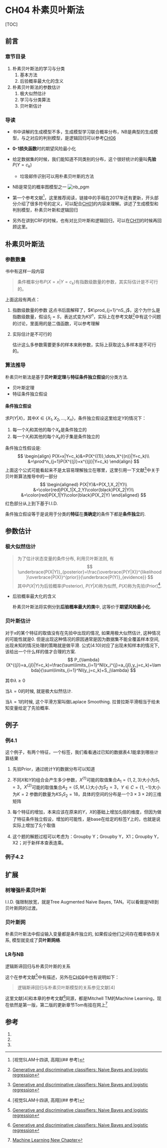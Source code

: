 # CH04 朴素贝叶斯法

[TOC]

## 前言

### 章节目录

1. 朴素贝叶斯法的学习与分类
   1. 基本方法
   1. 后验概率最大化的含义
1. 朴素贝叶斯法的参数估计
   1. 极大似然估计
   1. 学习与分类算法
   1. 贝叶斯估计

### 导读

- 书中讲解的生成模型不多，生成模型学习联合概率分布，NB是典型的生成模型，与之对应的判别模型，是逻辑回归可以参考[CH06](../CH06/README.md)

- **0-1损失函数**时的期望风险最小化

- 给定数据集的时候，我们能知道不同类别的分布，这个很好统计的量叫**先验**$P(Y=c_k)$

  - 垃圾邮件识别可以用朴素贝叶斯的方法

- NB是常见的概率图模型之一
  ![nb_pgm](../CH04/assets/nb_pgm.png)

- 第一个参考文献[^1]，这里推荐阅读，链接中的手稿在2017年还有更新，开头部分介绍了很多符号的定义，可以配合[CH01](../CH01/README.md)的内容来理解。讲述了生成模型和判别模型，朴素贝叶斯和逻辑回归

- 另外在讲到CRF的时候，也有对比贝叶斯和逻辑回归，可以在[CH11](../CH11/README.md)的时候再回顾这里。



## 朴素贝叶斯法

### 参数数量

书中有这样一段内容

> 条件概率分布$P(X=x|Y=c_k)$有指数级数量的参数，其实际估计是不可行的。

上面这段有两点：

1. 指数级数量的参数
   这点书后面解释了，$K\prod_{j=1}^nS_j$，这个为什么是指数级数量，假设$S_j=S$，表达式变为$KS^n$，实际上在参考文献[^2]中有这个问题的讨论，里面用的是二值函数，可以参考理解

1. 实际估计是不可行的

   估计这么多参数需要更多的样本来刷参数，实际上获取这么多样本是不可行的。

### 算法推导

朴素贝叶斯法是基于**贝叶斯定理**与**特征条件独立假设**的分类方法.

- 贝叶斯定理
- 特征条件独立假设

#### 条件独立假设

求$P(Y|X)$，其中$X\in\{X_1,X_2,\dots,X_n\}$，条件独立假设这里给定$Y$的情况下：

1. 每一个$X_i$和其他的每个$X_k$是条件独立的
1. 每一个$X_i$和其他的每个$X_k$的子集是条件独立的

条件独立性假设是:
$$
\begin{align}
P(X=x|Y=c_k)&=P(X^{(1)},\dots,X^{(n)}|Y=c_k)\\
&=\prod^n_{j=1}P(X^{(j)}=x^{(j)}|Y=c_k)
\end{align}
$$
上面这个公式可能看起来不是太容易理解独立在哪里，这里引用一下文献[^2]中关于贝叶斯算法推导中的一部分
$$
\begin{aligned}
P(X|Y)&=P(X_1,X_2|Y)\\
&=\color{red}P(X_1|X_2,Y)\color{black}P(X_2|Y)\\
&=\color{red}P(X_1|Y)\color{black}P(X_2|Y)
\end{aligned}
$$
红色部分从上到下基于I.I.D.

条件独立假设等于是说用于分类的**特征**在**类确定**的条件下都是**条件独立**的.



## 参数估计

### 极大似然估计

> 为了估计状态变量的条件分布, 利用贝叶斯法则, 有
> $$
> \underbrace{P(X|Y)}_{posterior}=\frac{\overbrace{P(Y|X)}^{likelihood}\overbrace{P(X)}^{prior}}{\underbrace{P(Y)}_{evidence}}
> $$
> 其中$P(X|Y)$为后验概率(Posterior), $P(Y|X)$称为似然, $P(X)$称为先验(Prior)[^1].
>

- 后验概率最大化的含义

  朴素贝叶斯法将实例分到**后验概率最大的类**中, 这等价于**期望风险最小化**. 

### 贝叶斯估计

对于$x$的某个特征的取值没有在先验中出现的情况, 如果用极大似然估计, 这种情况的可能性就是0.
但是出现这种情况的原因通常是因为数据集不能全覆盖样本空间, 出现未知的情况处理的策略就是做平滑.
公式(4.10)对应了出现未知样本的情况下, 该给出一个什么样的值才合理的方案.
$$
P_{\lambda}(X^{(j)}=a_{jl}|Y=c_k)=\frac{\sum\limits_{i=1}^NI(x_i^{j}=a_{jl},y_j=c_k)+\lambda}{\sum\limits_{i=1}^NI(y_j=c_k)+S_j\lambda}
$$


其中$\lambda \geqslant 0$

当$\lambda = 0$的时候, 就是极大似然估计.

当$\lambda=1$的时候, 这个平滑方案叫做Laplace Smoothing. 拉普拉斯平滑相当于给未知变量给定了先验概率.

## 例子

### 例4.1

这个例子，有两个特征，一个标签，我们看看通过已知的数据表4.1能拿到哪些计算结果

1. 先验Prior，通过统计Y的数据分布可以知道

2. 不同$X$和$Y$的组合会产生多少参数，$X^{(1)}$可能的取值集合$A_1=\{1,2,3\}$大小为$S_1=3$，$X^{(2)}$可能的取值集合$A_2=\{S,M,L\}$大小为$S_2=3$，$Y\in C=\{1,-1\}$大小为$K=2$
   参数的数量为$KS_1S_2=18$，具体的空间的分布是一个$3\times 3\times2$的三维矩阵
2. 每个特征的增加，本来应该在原来的$Y，X$的基础上增加$S_i$倍的维度，但因为做了特征条件独立假设，增加的可能性，是base在给定的标签$Y$上的，也就是说实际上增加了$S_i$个取值
2. 这个题的解题过程可以考虑为：Groupby Y；Groupby Y，X1；Groupby Y，X2；对于新样本查表连乘。

### 例子4.2



## 扩展

### 树增强朴素贝叶斯

I.I.D. 强限制放宽，就是Tree Augmented Naive Bayes, TAN。可以看做是NB到贝叶斯网的过渡。

### 贝叶斯网

朴素贝叶斯法中假设输入变量都是条件独立的, 如果假设他们之间存在概率依存关系, 模型就变成了**贝叶斯网络**.

### LR与NB

逻辑斯谛回归与朴素贝叶斯的关系

这个在参考文献[^2]中有描述，另外在[CH06](../CH06/README.md)中也有说明如下：

> 逻辑斯谛回归与朴素贝叶斯模型的关系参见文献[4]

这里文献[4]和本章的参考文献[^2]同源，都是Mitchell TM的Machine Learning，现在依然是第一版，第二版的更新章节Tom有挂在网上[^3]

## 参考

1. [^1]: [视觉SLAM十四讲, 高翔](## 参考)

2. [^2]: [Generative and discriminative classifiers: Naive Bayes and logistic regression](http://www.cs.cmu.edu/~tom/mlbook/NBayeslogReg.pdf)

3. [^3]: [Machine Learning New Chapter](http://www.cs.cmu.edu/~tom/NewChapters.html)